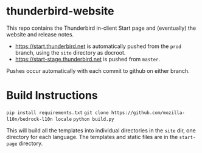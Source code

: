 # thunderbird-website

This repo contains the Thunderbird in-client Start page and (eventually) the website and release notes.
* https://start.thunderbird.net is automatically pushed from the `prod` branch, using the `site` directory as docroot.
* https://start-stage.thunderbird.net is pushed from `master`.

Pushes occur automatically with each commit to github on either branch.

# Build Instructions

`pip install requirements.txt`
`git clone https://github.com/mozilla-l10n/bedrock-l10n locale`
`python build.py`

This will build all the templates into individual directories in the `site` dir, one directory for each language. The templates and static files are in the `start-page` directory.
